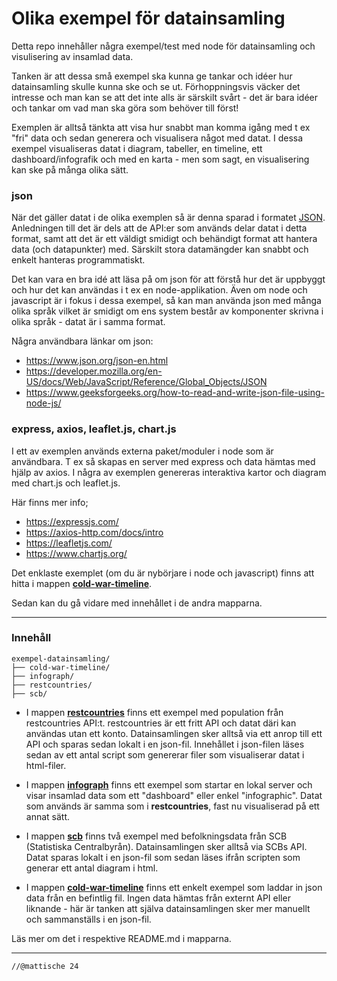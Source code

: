 # Olika exempel för datainsamling

Detta repo innehåller några exempel/test med node för datainsamling och visulisering av insamlad data.

Tanken är att dessa små exempel ska kunna ge tankar och idéer hur datainsamling skulle kunna ske och se ut. 
Förhoppningsvis väcker det intresse och man kan se att det inte alls är särskilt svårt - det är bara idéer och tankar om vad man ska göra som behöver till först!

Exemplen är alltså tänkta att visa hur snabbt man komma igång med t ex "fri" data och sedan generera och visualisera något med datat.
I dessa exempel visualiseras datat i diagram, tabeller, en timeline, ett dashboard/infografik och med en karta - men som sagt, en visualisering kan ske på många olika sätt.


### json
När det gäller datat i de olika exemplen så är denna sparad i formatet [JSON](https://www.json.org/json-en.html). Anledningen till det är dels att de API:er som används delar datat i detta format, samt att det är ett väldigt smidigt och behändigt format att hantera data (och datapunkter) med. Särskilt stora datamängder kan snabbt och enkelt hanteras programmatiskt.

Det kan vara en bra idé att läsa på om json för att förstå hur det är uppbyggt och hur det kan användas i t ex en node-applikation.
Även om node och javascript är i fokus i dessa exempel, så kan man använda json med många olika språk vilket är smidigt om ens system består av komponenter skrivna i olika språk - datat är i samma format.

Några användbara länkar om json:

- https://www.json.org/json-en.html
- https://developer.mozilla.org/en-US/docs/Web/JavaScript/Reference/Global_Objects/JSON
- https://www.geeksforgeeks.org/how-to-read-and-write-json-file-using-node-js/
  

### express, axios, leaflet.js, chart.js
I ett av exemplen används externa paket/moduler i node som är användbara. T ex så skapas en server med express och data hämtas med hjälp av axios.
I några av exemplen genereras interaktiva kartor och diagram med chart.js och leaflet.js.

Här finns mer info;

- https://expressjs.com/
- https://axios-http.com/docs/intro
- https://leafletjs.com/
- https://www.chartjs.org/



Det enklaste exemplet (om du är nybörjare i node och javascript) finns att hitta i mappen **[cold-war-timeline](https://github.com/mattische/exempel-datainsamling/tree/main/cold-war-timeline)**. 

Sedan kan du gå vidare med innehållet i de andra mapparna.

---

### Innehåll

```
exempel-datainsamling/
├── cold-war-timeline/
├── infograph/
├── restcountries/
├── scb/ 
```

- I mappen **[restcountries](https://github.com/mattische/exempel-datainsamling/tree/main/restcountries)** finns ett exempel med population från restcountries API:t. restcountries är ett fritt API och datat däri kan användas utan ett konto. Datainsamlingen sker alltså via ett anrop till ett API och sparas sedan lokalt i en json-fil. Innehållet i json-filen läses sedan av ett antal script som genererar filer som visualiserar datat i html-filer.

- I mappen **[infograph](https://github.com/mattische/exempel-datainsamling/tree/main/infograph)** finns ett exempel som startar en lokal server och visar insamlad data som ett "dashboard" eller enkel "infographic". Datat som används är samma som i **restcountries**, fast nu visualiserad på ett annat sätt.

- I mappen **[scb](https://github.com/mattische/exempel-datainsamling/tree/main/scb)** finns två exempel med befolkningsdata från SCB (Statistiska Centralbyrån). Datainsamlingen sker alltså via SCBs API. Datat sparas lokalt i en json-fil som sedan läses ifrån scripten som generar ett antal diagram i html.

- I mappen **[cold-war-timeline](https://github.com/mattische/exempel-datainsamling/tree/main/cold-war-timeline)** finns ett enkelt exempel som laddar in json data från en befintlig fil.
Ingen data hämtas från externt API eller liknande - här är tanken att själva datainsamlingen sker mer manuellt och sammanställs i en json-fil.

Läs mer om det i respektive README.md i mapparna.

---





```
//@mattische 24
````
